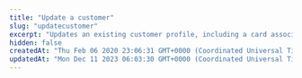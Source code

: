 ```yaml
---
title: "Update a customer"
slug: "updatecustomer"
excerpt: "Updates an existing customer profile, including a card associated with the customer."
hidden: false
createdAt: "Thu Feb 06 2020 23:06:31 GMT+0000 (Coordinated Universal Time)"
updatedAt: "Mon Dec 11 2023 06:03:30 GMT+0000 (Coordinated Universal Time)"
---
```

